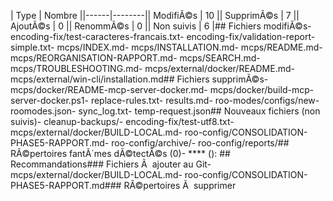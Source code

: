 ﻿| Type | Nombre ||------|--------|| ModifiÃ©s | 10 || SupprimÃ©s | 7 || AjoutÃ©s | 0 || RenommÃ©s | 0 || Non suivis | 6 |## Fichiers modifiÃ©s- encoding-fix/test-caracteres-francais.txt- encoding-fix/validation-report-simple.txt- mcps/INDEX.md- mcps/INSTALLATION.md- mcps/README.md- mcps/REORGANISATION-RAPPORT.md- mcps/SEARCH.md- mcps/TROUBLESHOOTING.md- mcps/external/docker/README.md- mcps/external/win-cli/installation.md## Fichiers supprimÃ©s- mcps/docker/README-mcp-server-docker.md- mcps/docker/build-mcp-server-docker.ps1- replace-rules.txt- results.md- roo-modes/configs/new-roomodes.json- sync_log.txt- temp-request.json## Nouveaux fichiers (non suivis)- cleanup-backups/- encoding-fix/test-utf8.txt- mcps/external/docker/BUILD-LOCAL.md- roo-config/CONSOLIDATION-PHASE5-RAPPORT.md- roo-config/archive/- roo-config/reports/## RÃ©pertoires fantÃ´mes dÃ©tectÃ©s (0)- **** (): ## Recommandations### Fichiers Ã  ajouter au Git- mcps/external/docker/BUILD-LOCAL.md- roo-config/CONSOLIDATION-PHASE5-RAPPORT.md### RÃ©pertoires Ã  supprimer
